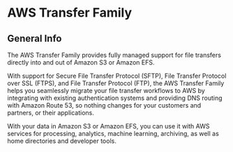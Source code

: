 # AWS Transfer Family

## General Info
The AWS Transfer Family provides fully managed support for file transfers directly into and out of Amazon S3 or Amazon EFS.

With support for Secure File Transfer Protocol (SFTP), File Transfer Protocol over SSL (FTPS), and File Transfer Protocol (FTP), the AWS Transfer Family helps you seamlessly migrate your file transfer workflows to AWS by integrating with existing authentication systems and providing DNS routing with Amazon Route 53, so nothing changes for your customers and partners, or their applications.

With your data in Amazon S3 or Amazon EFS, you can use it with AWS services for processing, analytics, machine learning, archiving, as well as home directories and developer tools.